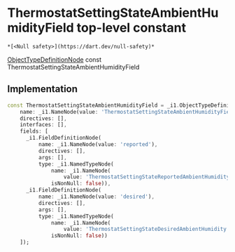 


# ThermostatSettingStateAmbientHumidityField top-level constant






    *[<Null safety>](https://dart.dev/null-safety)*


[ObjectTypeDefinitionNode](https://pub.dev/documentation/gql/0.13.0/ast/ObjectTypeDefinitionNode-class.html) const ThermostatSettingStateAmbientHumidityField
  







## Implementation

```dart
const ThermostatSettingStateAmbientHumidityField = _i1.ObjectTypeDefinitionNode(
    name: _i1.NameNode(value: 'ThermostatSettingStateAmbientHumidityField'),
    directives: [],
    interfaces: [],
    fields: [
      _i1.FieldDefinitionNode(
          name: _i1.NameNode(value: 'reported'),
          directives: [],
          args: [],
          type: _i1.NamedTypeNode(
              name: _i1.NameNode(
                  value: 'ThermostatSettingStateReportedAmbientHumidity'),
              isNonNull: false)),
      _i1.FieldDefinitionNode(
          name: _i1.NameNode(value: 'desired'),
          directives: [],
          args: [],
          type: _i1.NamedTypeNode(
              name: _i1.NameNode(
                  value: 'ThermostatSettingStateDesiredAmbientHumidity'),
              isNonNull: false))
    ]);
```








